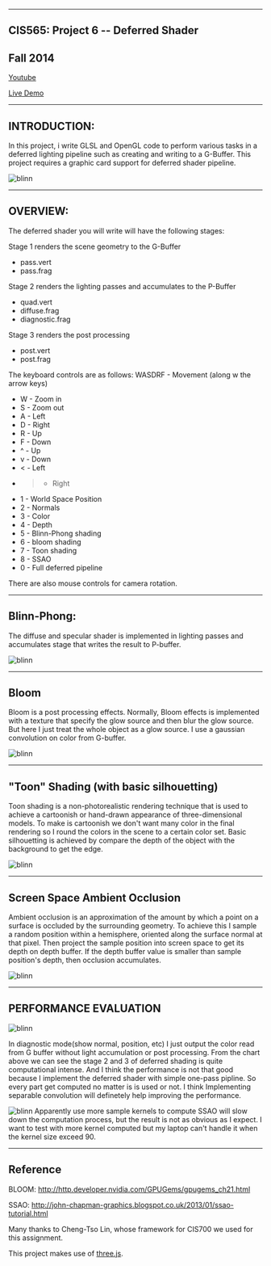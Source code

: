 ------------------------------------------------------------------------------
CIS565: Project 6 -- Deferred Shader
-------------------------------------------------------------------------------
Fall 2014
-------------------------------------------------------------------------------

[Youtube](https://www.youtube.com/watch?v=ggUH_oqFYuo&feature=youtu.be)

[Live Demo]()

-------------------------------------------------------------------------------
INTRODUCTION:
-------------------------------------------------------------------------------

In this project, i write GLSL and OpenGL code to perform various tasks in a deferred lighting pipeline such as creating and writing to a G-Buffer. This project requires a graphic card support for deferred shader pipeline.

![blinn](https://raw.githubusercontent.com/XJMa/Project6-DeferredShader/master/screenshots/diffuseSpec.jpg)

-------------------------------------------------------------------------------
OVERVIEW:
-------------------------------------------------------------------------------
The deferred shader you will write will have the following stages:

Stage 1 renders the scene geometry to the G-Buffer
* pass.vert
* pass.frag

Stage 2 renders the lighting passes and accumulates to the P-Buffer
* quad.vert
* diffuse.frag
* diagnostic.frag

Stage 3 renders the post processing
* post.vert
* post.frag

The keyboard controls are as follows:
WASDRF - Movement (along w the arrow keys)
* W - Zoom in
* S - Zoom out
* A - Left
* D - Right
* R - Up
* F - Down
* ^ - Up
* v - Down
* < - Left
* > - Right
* 1 - World Space Position
* 2 - Normals
* 3 - Color
* 4 - Depth
* 5 - Blinn-Phong shading
* 6 - bloom shading
* 7 - Toon shading
* 8 - SSAO
* 0 - Full deferred pipeline

There are also mouse controls for camera rotation.

-------------------------------------------------------------------------------
Blinn-Phong:
-------------------------------------------------------------------------------

The diffuse and specular shader is implemented in lighting passes and accumulates stage that writes the result to P-buffer.

![blinn](https://raw.githubusercontent.com/XJMa/Project6-DeferredShader/master/screenshots/diffuseSpec.jpg)

-------------------------------------------------------------------------------
Bloom
-------------------------------------------------------------------------------
Bloom is a post processing effects. Normally, Bloom effects is implemented with a texture that specify the glow source and then blur the glow source. But here I just treat the whole object as a glow source. I use a gaussian convolution on color from G-buffer.

![blinn](https://raw.githubusercontent.com/XJMa/Project6-DeferredShader/master/screenshots/bloom.jpg)

-------------------------------------------------------------------------------
"Toon" Shading (with basic silhouetting)
-------------------------------------------------------------------------------

Toon shading is a non-photorealistic rendering technique that is used to achieve a cartoonish or hand-drawn appearance of three-dimensional models. To make is cartoonish we don't want many color in the final rendering so I round the colors in the scene to a certain color set. Basic silhouetting is achieved by compare the depth of the object with the background to get the edge.

![blinn](https://raw.githubusercontent.com/XJMa/Project6-DeferredShader/master/screenshots/toon.jpg)

-------------------------------------------------------------------------------
Screen Space Ambient Occlusion
-------------------------------------------------------------------------------
Ambient occlusion is an approximation of the amount by which a point on a surface is occluded by the surrounding geometry. To achieve this I sample a random position within a hemisphere, oriented along the surface normal at that pixel. Then project the sample position into screen space to get its depth on depth buffer. If the depth buffer value is smaller than sample position's depth, then occlusion accumulates.

![blinn](https://raw.githubusercontent.com/XJMa/Project6-DeferredShader/master/screenshots/SSAO.jpg)

-------------------------------------------------------------------------------
PERFORMANCE EVALUATION
-------------------------------------------------------------------------------

![blinn](https://raw.githubusercontent.com/XJMa/Project6-DeferredShader/master/screenshots/performance1.jpg)

In diagnostic mode(show normal, position, etc) I just output the color read from G buffer without light accumulation or post processing. From the chart above we can see the stage 2 and 3 of deferred shading is quite computational intense. And I think the performance is not that good because I implement the deferred shader with simple one-pass pipline. So every part get computed no matter is is used or not. I think  Implementing separable convolution will definetely help improving the performance.  

![blinn](https://raw.githubusercontent.com/XJMa/Project6-DeferredShader/master/screenshots/performance2.jpg)
Apparently use more sample kernels to compute SSAO will slow down the computation process, but the result is not as obvious as I expect. I want to test with more kernel computed but my laptop can't handle it when the kernel size exceed 90. 

---
Reference
---
BLOOM: http://http.developer.nvidia.com/GPUGems/gpugems_ch21.html

SSAO: http://john-chapman-graphics.blogspot.co.uk/2013/01/ssao-tutorial.html

Many thanks to Cheng-Tso Lin, whose framework for CIS700 we used for this
assignment.

This project makes use of [three.js](http://www.threejs.org).
